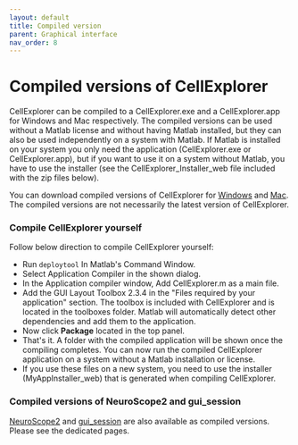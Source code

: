 ```yaml
---
layout: default
title: Compiled version
parent: Graphical interface
nav_order: 8
---
```

# Compiled versions of CellExplorer
CellExplorer can be compiled to a CellExplorer.exe and a CellExplorer.app for Windows and Mac respectively. The compiled versions can be used without a Matlab license and without having Matlab installed, but they can also be used independently on a system with Matlab. If Matlab is installed on your system you only need the application (CellExplorer.exe or CellExplorer.app), but if you want to use it on a system without Matlab, you have to use the installer (see the CellExplorer_Installer_web file included with the zip files below).

You can download compiled versions of CellExplorer for [Windows](https://buzsakilab.com/CellExplorer/CellExplorer_Win.zip) and [Mac](https://buzsakilab.com/CellExplorer/CellExplorer_Mac.zip). The compiled versions are not necessarily the latest version of CellExplorer.

### Compile CellExplorer yourself
Follow below direction to compile CellExplorer yourself:
* Run `deploytool` In Matlab's Command Window. 
* Select Application Compiler in the shown dialog.
* In the Application compiler window, Add CellExplorer.m as a main file. 
* Add the GUI Layout Toolbox 2.3.4 in the "Files required by your application" section. The toolbox is included with CellExplorer and is located in the toolboxes folder. Matlab will automatically detect other dependencies and add them to the application.
* Now click __Package__ located in the top panel.
* That's it. A folder with the compiled application will be shown once the compiling completes. You can now run the compiled CellExplorer application on a system without a Matlab installation or license.
* If you use these files on a new system, you need to use the installer (MyAppInstaller_web) that is generated when compiling CellExplorer.

### Compiled versions of NeuroScope2 and gui_session
[NeuroScope2](https://cellexplorer.org/interface/neuroscope2/#compiled-versions-of-neuroscope2) and [gui_session](https://cellexplorer.org/interface/gui_session/) are also available as compiled versions. Please see the dedicated pages. 
